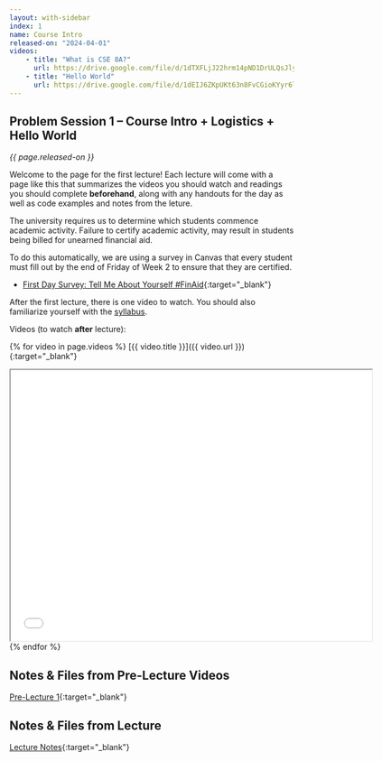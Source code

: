 ```yaml
---
layout: with-sidebar
index: 1
name: Course Intro
released-on: "2024-04-01"
videos:
    - title: "What is CSE 8A?"
      url: https://drive.google.com/file/d/1dTXFLjJ22hrm14pND1DrULQsJlyM10WY/view?usp=drive_link
    - title: "Hello World"
      url: https://drive.google.com/file/d/1dEIJ6ZKpUKt63n8FvCGioKYyr6lI8TrK/view?usp=drive_link
---
```


## Problem Session 1 – Course Intro + Logistics + Hello World

_{{ page.released-on }}_

Welcome to the page for the first lecture! Each lecture will
come with a page like this that summarizes the videos you should watch and
readings you should complete **beforehand**, along with any handouts for the day
as well as code examples and notes from the leture.

The university requires us to determine which students commence academic activity. Failure to certify academic activity, may result in students being billed for unearned financial aid.

To do this automatically, we are using a survey in Canvas that every student must fill out by the end of Friday of Week 2 to ensure that they are certified.
- [First Day Survey: Tell Me About Yourself #FinAid](https://canvas.ucsd.edu/courses/54799/quizzes/170078){:target="_blank"}

After the first lecture, there is one video to watch. You should also familiarize
yourself with the [syllabus](../syllabus.html).

Videos (to watch **after** lecture):

{% for video in page.videos %}
[{{ video.title }}]({{ video.url }}){:target="_blank"}

<iframe src="{{ video.url }}/preview" width="640" height="480" allow="autoplay"></iframe>
{% endfor %}

## Notes & Files from Pre-Lecture Videos

[Pre-Lecture 1](https://github.com/ucsd-cse8a-sp24/ucsd-cse8a-sp24.github.io/tree/main/_pre-lectures/lecture-01){:target="_blank"}

## Notes & Files from Lecture 

[Lecture Notes](https://drive.google.com/drive/folders/121Wc9zxLJsLy3bH9RmB5UstuCu2X37zc?usp=sharing){:target="_blank"}
